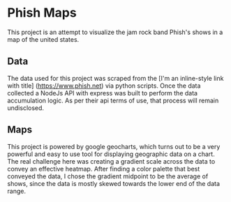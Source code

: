 # Phish Maps
This project is an attempt to visualize the jam rock band Phish's shows in a map
of the united states.

## Data
The data used for this project was scraped from the [I'm an inline-style link with title]
(https://www.phish.net) via python scripts. Once the data collected a NodeJs API with
express was built to perform the data accumulation logic. As per their api terms of use,
that process will remain undisclosed.

## Maps

This project is powered by google geocharts, which turns out to be a very powerful and
easy to use tool for displaying geographic data on a chart.  The real challenge here
was creating a gradient scale across the data to convey an effective heatmap.  After
finding a color palette that best conveyed the data, I chose the gradient midpoint to
be the average of shows, since the data is mostly skewed towards the lower end of the
data range.
